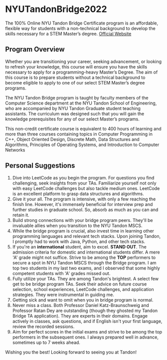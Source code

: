 # NYUTandonBridge2022

The 100% Online NYU Tandon Bridge Certificate program is an affordable, flexible way for students with a non-technical background to develop the skills necessary for a STEM Master’s degree. [Official Website](https://engineering.nyu.edu/academics/programs/nyu-tandon-bridge/nyu-tandon-bridge-computer-science)



## Program Overview

Whether you are transitioning your career, seeking advancement, or looking to refresh your knowledge, this course will ensure you have the skills necessary to apply for a programming-heavy Master’s Degree. The aim of this course is to prepare students without a technical background to become eligible to apply to one of our select STEM Master’s degree programs.

The NYU Tandon Bridge program is taught by faculty members of the Computer Science department at the NYU Tandon School of Engineering, who are accompanied by NYU Tandon Graduate student teaching assistants. The curriculum was designed such that you will gain the knowledge prerequisites for any of our select Master’s programs.

This non-credit certificate course is equivalent to 400 hours of learning and more than three courses containing topics in Computer Programming in C++, Object Oriented Design, Discrete Math, Data Structures and Algorithms, Principles of Operating Systems, and Introduction to Computer Networks



## Personal Suggestions

1. Dive into LeetCode as you begin the program. For questions you find challenging, seek insights from your TAs. Familiarize yourself not only with easy LeetCode challenges but also tackle medium ones. LeetCode is an excellent platform to grasp data structures and algorithms.
2. Give it your all. The program is intensive, with only a few reaching the finish line. However, it's immensely beneficial for interview prep and further studies in graduate school. So, absorb as much as you can and retain it.
3. Build strong connections with your bridge program peers. They'll be invaluable allies when you transition to the NYU Tandon MSCS.
4. While the bridge program is crucial, also invest time in learning other programming languages and relevant tech stacks. Upon joining Tandon, I promptly had to work with Java, Python, and other tech stacks.
5. If you're an **international** student, aim to excel. **STAND OUT**. The admission criteria for domestic and international students differ. A mere 'A' grade might not suffice. Strive to be among the **TOP** performers to secure a spot in NYU Tandon MSCS through the Bridge program. I am top two students in my last two exams, and I observed that some highly competent students with 'A' grades missed out.
6. Fully utilize your TAs. They are among Tandon's brightest. A select few get to be bridge program TAs. Seek their advice on future course selection, school experiences, LeetCode challenges, and application strategies. They were instrumental in guiding me.
7. Getting sick and want to omit when you in bridge program is normal. 
8. Never miss a class. Both Professor Daniel Katz-Braunschweig and Professor Ratan Dey are outstanding (though they ghosted my Tandon Bridge TA application). They are experts in their domains. Engage actively in classes, ask questions, and if English isn't your first language, review the recorded sessions.
9. Aim for perfect scores in the initial exams and strive to be among the top performers in the subsequent ones. I always prepared well in advance, sometimes up to 7 weeks ahead.



Wishing you the best! Looking forward to seeing you at Tandon!

